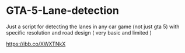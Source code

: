 # GTA-5-Lane-detection
Just a script for detecting the lanes in any car game (not just gta 5) with specific resolution and road design ( very basic and limited )

https://ibb.co/XWXTNkX
